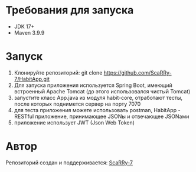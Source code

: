 # Требования для запуска
- JDK 17+
- Maven 3.9.9


# Запуск
1. Клонируйте репозиторий:
git clone https://github.com/ScaRRy-7/HabitApp.git
2. Для запуска приложения используется Spring Boot, имеющий встроенный Apache Tomcat (до этого использовался чистый Tomcat)
3. запустите класс App.java из модуля habit-core, отработают тесты, после которых поднимется сервер на порту 7070
6. для теста приложения можете использовать postman, HabitApp - RESTful приложение, принимающее JSONы и отвечающее JSONами
7. приложение использует JWT (Json Web Token)

# Автор
Репозиторий создан и поддерживается:
[ScaRRy-7](https://github.com/ScaRRy-7)
